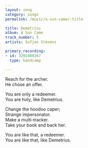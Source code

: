 ```yaml
---
layout: song
category: songs
permalink: /music/a-sun-came/:title

title: Demetrius
album: A Sun Came
track_number: 5
artists: Sufjan Stevens

primary_recording:
- id: 3292489267
  type: bandcamp

---
```


Reach for the archer. <br>
He chose an offer.

You are only a redeemer. <br>
You are holy, like Demetrius.

Change the hoodoo caper; <br>
Strange impersonator. <br>
Make a multi-tracker. <br>
Take your book and back her.

You are like that, a redeemer. <br>
You are like that, like Demetrius.